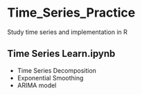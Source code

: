# Time_Series_Practice
 Study time series and implementation in R


## Time Series Learn.ipynb
- Time Series Decomposition
- Exponential Smoothing
- ARIMA model
